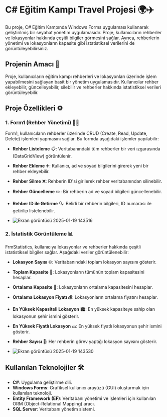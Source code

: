 # C# Eğitim Kampı Travel Projesi 🌍✈️

Bu proje, C# Eğitim Kampında Windows Forms uygulaması kullanarak geliştirilmiş bir seyahat yönetim uygulamasıdır. Proje, kullanıcıların rehberler ve lokasyonlar hakkında çeşitli bilgiler görmesini sağlar. Ayrıca, rehberlerin yönetimi ve lokasyonların kapasite gibi istatistiksel verilerini de görüntüleyebilirsiniz.

## Projenin Amacı 🎯

Proje, kullanıcıların eğitim kampı rehberleri ve lokasyonları üzerinde işlem yapabilmesini sağlayan basit bir yönetim uygulamasıdır. Kullanıcılar rehber ekleyebilir, güncelleyebilir, silebilir ve rehberler hakkında istatistiksel verileri görüntüleyebilir.

## Proje Özellikleri ⚙️

### 1. **Form1 (Rehber Yönetimi) 🧑‍🏫**
Form1, kullanıcıların rehberler üzerinde CRUD (Create, Read, Update, Delete) işlemleri yapmasını sağlar. Bu formda aşağıdaki işlemler yapılabilir:

- **Rehber Listeleme** 📋: Veritabanındaki tüm rehberler bir veri ızgarasında (DataGridView) görüntülenir.
- **Rehber Ekleme** ➕: Kullanıcı, ad ve soyad bilgilerini girerek yeni bir rehber ekleyebilir.
- **Rehber Silme** ❌: Rehberin ID'si girilerek rehber veritabanından silinebilir.
- **Rehber Güncelleme** ✏️: Bir rehberin ad ve soyad bilgileri güncellenebilir.
- **Rehber ID ile Getirme** 🔍: Belirli bir rehberin bilgileri, ID numarası ile getirilip listelenebilir.

- ![Ekran görüntüsü 2025-01-19 143516](https://github.com/user-attachments/assets/9c080888-5eaf-449c-b96a-b1ed4edac3e0)



### 2. **İstatistik Görüntüleme 📊**
FrmStatistics, kullanıcıya lokasyonlar ve rehberler hakkında çeşitli istatistiksel bilgiler sağlar. Aşağıdaki veriler görüntülenebilir:

- **Lokasyon Sayısı** 🌐: Veritabanındaki toplam lokasyon sayısını gösterir.
- **Toplam Kapasite** 💼: Lokasyonların tümünün toplam kapasitesini hesaplar.
- **Ortalama Kapasite** 📏: Lokasyonların ortalama kapasitesini hesaplar.
- **Ortalama Lokasyon Fiyatı 💰**: Lokasyonların ortalama fiyatını hesaplar.
- **En Yüksek Kapasiteli Lokasyon** 🏙️: En yüksek kapasiteye sahip olan lokasyonun şehir ismini gösterir.
- **En Yüksek Fiyatlı Lokasyon** 💵: En yüksek fiyatlı lokasyonun şehir ismini gösterir.
- **Rehber Sayısı** 🧳: Her rehberin görev yaptığı lokasyon sayısını gösterir.

- ![Ekran görüntüsü 2025-01-19 143530](https://github.com/user-attachments/assets/1a9e1848-7c8a-4624-937f-088ced55c217)


## Kullanılan Teknolojiler 🛠️

- **C#**: Uygulama geliştirme dili.
- **Windows Forms**: Grafiksel kullanıcı arayüzü (GUI) oluşturmak için kullanılan teknoloji.
- **Entity Framework (EF)**: Veritabanı yönetimi ve işlemleri için kullanılan ORM (Object-Relational Mapping) aracı.
- **SQL Server**: Veritabanı yönetim sistemi.
